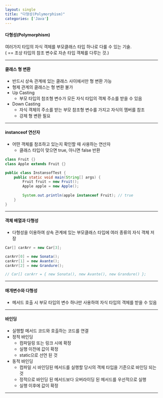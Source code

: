 ```yaml
---
layout: single
title: "다형성(Polymorphism)"
categories: ['Java']
---
```

   
#### 다형성(Polymorphism) 
여러가지 타입의 자식 객체를 부모클래스 타입 하나로 다룰 수 있는 기술.   
( == 조상 타입의 참조 변수로 자손 타입 객체를 다루는 것.)   
   
***   
#### 클래스 형 변환
* 반드시 상속 관계에 있는 클래스 사이에서만 형 변환 가능
* 형제 관계의 클래스는 형 변환 불가
* Up Casting
    * 부모 타입의 참조형 변수가 모든 자식 타입의 객체 주소를 받을 수 있음
* Down Casting
    * 자식 객체의 주소를 받는 부모 참조형 변수를 가지고 자식의 멤버를 참조
    * 강제 형 변환 필요   
   
***
#### instanceof 연산자
* 어떤 객체를 참조하고 있는지 확인할 때 사용하는 연산자
    * 클래스 타입이 맞으면 true, 아니면 false 반환   
   
``` java
class Fruit {}
class Apple extends Fruit {}

public class InstansofTest {
	public static void main(String[] args) {
		Fruit fruit = new Fruit();
		Apple apple = new Apple();
		
		System.out.println(apple instanceof Fruit); // true
	}
}
```   
   
***
#### 객체 배열과 다형성
* 다형성을 이용하여 상속 관계에 있는 부모클래스 타입에 여러 종류의 자식 객체 저장   
   
``` java
Car[] carArr = new Car[3];

carArr[0] = new Sonata();
carArr[1] = new Avante();
carArr[2] = new Grandure();

// Car[] carArr = { new Sonata(), new Avante(), new Grandure() };
```   
   
***
#### 매개변수와 다형성
* 메서드 호출 시 부모 타입의 변수 하나만 사용하여 자식 타입의 객체를 받을 수 있음    
   
***
#### 바인딩
* 실행할 메서드 코드와 호출하는 코드를 연결
* 정적 바인딩
    * 컴파일링 또는 링크 시에 확정
    * 실행 이전에 값이 확정
    * static으로 선언 된 것   
* 동적 바인딩
    * 컴파일 시 바인딩된 메서드를 실행할 당시의 객체 타입을 기준으로 바인딩 되는 것
    * 정적으로 바인딩 된 메서드보다 오버라이딩 된 메서드를 우선적으로 실행
    * 실행 이후에 값이 확정   
   
***